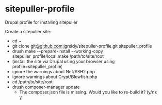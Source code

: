 # sitepuller-profile
Drupal profile for installing sitepuller

Create a sitepuller site:
- cd ~
- git clone git@github.com:jgreidy/sitepuller-profile.git sitepuller_profile
- drush make --prepare-install --working-copy sitepuller_profile/local.make /path/to/site/root
- (install the site via Drupal using your browser using profile=sitepuller_profile)
 - ignore the warnings about Net/SSH2.php
 - ignore warnings about Crypt/Blowfish.php
- cd /path/to/site/root
- drush composer-manager update
  - The composer.json file is missing. Would you like to re-build it? (y/n): y

